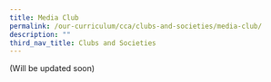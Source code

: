 ```yaml
---
title: Media Club
permalink: /our-curriculum/cca/clubs-and-societies/media-club/
description: ""
third_nav_title: Clubs and Societies
---
```

(Will be updated soon)
